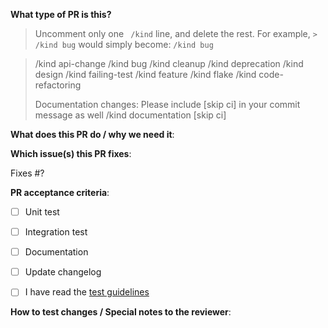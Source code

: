 **What type of PR is this?**
> Uncomment only one ` /kind` line, and delete the rest.
> For example, `> /kind bug` would simply become: `/kind bug`

> /kind api-change
> /kind bug
> /kind cleanup
> /kind deprecation
> /kind design
> /kind failing-test
> /kind feature
> /kind flake
> /kind code-refactoring
>
> Documentation changes: Please include [skip ci] in your commit message as well
> /kind documentation
> [skip ci]

**What does this PR do / why we need it**:

**Which issue(s) this PR fixes**:

Fixes #?

**PR acceptance criteria**:

- [ ] Unit test 

- [ ] Integration test 

- [ ] Documentation 

- [ ] Update changelog

- [ ] I have read the [test guidelines](https://github.com/openshift/odo/blob/master/docs/dev/test-architecture.adoc)

**How to test changes / Special notes to the reviewer**:
